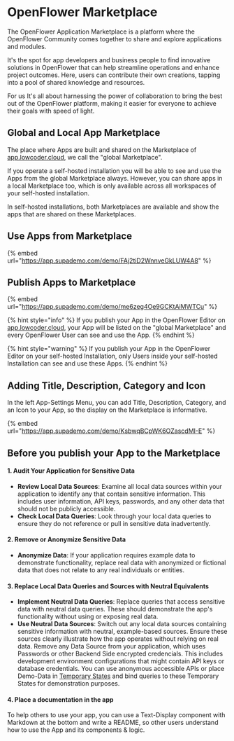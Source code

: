 # OpenFlower Marketplace

The OpenFlower Application Marketplace is a platform where the OpenFlower Community comes together to share and explore applications and modules.&#x20;

It's the spot for app developers and business people to find innovative solutions in OpenFlower that can help streamline operations and enhance project outcomes. Here, users can contribute their own creations, tapping into a pool of shared knowledge and resources.&#x20;

For us It's all about harnessing the power of collaboration to bring the best out of the OpenFlower platform, making it easier for everyone to achieve their goals with speed of light.

## Global and Local App Marketplace

The place where Apps are built and shared on the Marketplace of [app.lowcoder.cloud](https://app.lowcoder.cloud), we call the "global Marketplace".&#x20;

If you operate a self-hosted installation you will be able to see and use the Apps from the global Marketplace always. However, you can share apps in a local Marketplace too, which is only available across all workspaces of your self-hosted installation.

In self-hosted installations, both Marketplaces are available and show the apps that are shared on these Marketplaces.

## Use Apps from Marketplace

{% embed url="https://app.supademo.com/demo/FAj2tiD2WnnveGkLUW4A8" %}

## Publish Apps to Marketplace

{% embed url="https://app.supademo.com/demo/me6zeg4Oe9GCKtAiMWTCu" %}

{% hint style="info" %}
If you publish your App in the OpenFlower Editor on [app.lowcoder.cloud](https://app.lowcoder.cloud), your App will be listed on the "global Marketplace" and every OpenFlower User can see and use the App.
{% endhint %}

{% hint style="warning" %}
If you publish your App in the OpenFlower Editor on your self-hosted Installation, only Users inside your self-hosted Installation can see and use these Apps.
{% endhint %}

## Adding Title, Description, Category and Icon

In the left App-Settings Menu, you can add Title, Description, Category, and an Icon to your App, so the display on the Marketplace is informative.

{% embed url="https://app.supademo.com/demo/KsbwqBCpWK6OZascdMI-E" %}

## Before you publish your App to the Marketplace

#### 1. Audit Your Application for Sensitive Data

* **Review Local Data Sources**: Examine all local data sources within your application to identify any that contain sensitive information. This includes user information, API keys, passwords, and any other data that should not be publicly accessible.
* **Check Local Data Queries**: Look through your local data queries to ensure they do not reference or pull in sensitive data inadvertently.

#### 2. Remove or Anonymize Sensitive Data

* **Anonymize Data**: If your application requires example data to demonstrate functionality, replace real data with anonymized or fictional data that does not relate to any real individuals or entities.

#### 3. Replace Local Data Queries and Sources with Neutral Equivalents

* **Implement Neutral Data Queries**: Replace queries that access sensitive data with neutral data queries. These should demonstrate the app's functionality without using or exposing real data.
* **Use Neutral Data Sources**: Switch out any local data sources containing sensitive information with neutral, example-based sources. Ensure these sources clearly illustrate how the app operates without relying on real data. Remove any Data Source from your application, which uses Passwords or other Backend Side encrypted credencials. This includes development environment configurations that might contain API keys or database credentials. You can use anonymous accessible APIs or place Demo-Data in [Temporary States](../business-logic-in-apps/write-javascript/temporary-state.md) and bind queries to these Temporary States for demonstration purposes.

#### 4. Place a documentation in the app

To help others to use your app, you can use a Text-Display component with Markdown at the bottom and write a README, so other users understand how to use the App and its components & logic.
